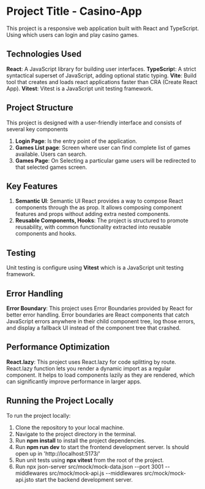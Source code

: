 # Project Title - Casino-App
This project is a responsive web application built with React and TypeScript. Using which users can login and play casino games.


## Technologies Used
**React**: A JavaScript library for building user interfaces.
**TypeScrip**t: A strict syntactical superset of JavaScript, adding optional static typing.
**Vite**: Build tool that creates and loads react applications faster than CRA (Create React App).
**Vitest**: Vitest is a JavaScript unit testing framework.

## Project Structure
This project is designed with a user-friendly interface and consists of several key components

1. **Login Page**: Is the entry point of the application. 
2. **Games List page**: Screen where user can find complete list of games available. Users can search.
3. **Games Page**: On Selecting a particular game users will be redirected to that selected games screen.

## Key Features
1. **Semantic UI**: Semantic UI React provides a way to compose React components through the as prop. It allows composing component features and props without adding extra nested components.
2. **Reusable Components, Hooks**: The project is structured to promote reusability, with common functionality extracted into reusable components and hooks.

## Testing
Unit testing is configure using **Vitest** which is a JavaScript unit testing framework.

## Error Handling
**Error Boundary**: This project uses Error Boundaries provided by React for better error handling. Error boundaries are React components that catch JavaScript errors anywhere in their child component tree, log those errors, and display a fallback UI instead of the component tree that crashed.

## Performance Optimization
**React.lazy**: This project uses React.lazy for code splitting by route. React.lazy function lets you render a dynamic import as a regular component. It helps to load components lazily as they are rendered, which can significantly improve performance in larger apps.

## Running the Project Locally
To run the project locally:

1. Clone the repository to your local machine.
2. Navigate to the project directory in the terminal.
3. Run **npm install** to install the project dependencies.
4. Run **npm run dev** to start the frontend development server. Is should open up in 'http://localhost:5173/'
5. Run unit tests using **npx vitest** from the root of the project.
6. Run npx json-server src/mock/mock-data.json --port 3001 --middlewares src/mock/mock-api.js    --middlewares src/mock/mock-api.jsto start the backend development server.
